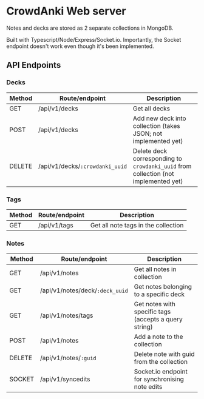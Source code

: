 # CrowdAnki Web server

Notes and decks are stored as 2 separate collections in MongoDB.

Built with Typescript/Node/Express/Socket.io. Importantly, the Socket endpoint doesn't work even though it's been implemented.

## API Endpoints

### Decks

| Method | Route/endpoint                  | Description                                                     |
|--------|---------------------------------|-----------------------------------------------------------------|
| GET    | /api/v1/decks                   | Get all decks                                                   |
| POST   | /api/v1/decks                   | Add new deck into collection (takes JSON; not implemented yet)  |
| DELETE | /api/v1/decks/`:crowdanki_uuid` | Delete deck corresponding to `crowdanki_uuid` from collection (not implemented yet) |

### Tags

| Method | Route/endpoint | Description                         |
|--------|----------------|-------------------------------------|
| GET    | /api/v1/tags   | Get all note tags in the collection |

### Notes

| Method | Route/endpoint                  | Description                                           |
|--------|---------------------------------|-------------------------------------------------------|
| GET    | /api/v1/notes                   | Get all notes in collection                           |
| GET    | /api/v1/notes/deck/`:deck_uuid` | Get notes belonging to a specific deck                |
| GET    | /api/v1/notes/tags              | Get notes with specific tags (accepts a query string) |
| POST   | /api/v1/notes                   | Add a note to the collection                          |
| DELETE | /api/v1/notes/`:guid`           | Delete note with guid from the collection             |
| SOCKET | /api/v1/syncedits               | Socket.io endpoint for synchronising note edits       |
